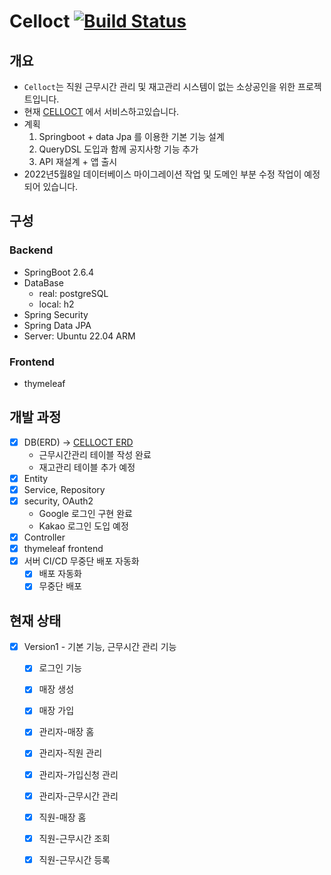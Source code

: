 # Celloct [![Build Status](https://app.travis-ci.com/Heekng/Celloct.svg?token=WRCyztUpsDvwjVcyMsdU&branch=main)](https://app.travis-ci.com/Heekng/Celloct)

## 개요

- `Celloct`는 직원 근무시간 관리 및 재고관리 시스템이 없는 소상공인을 위한 프로젝트입니다.
- 현재 [CELLOCT](https://celloct.heekng.com) 에서 서비스하고있습니다.
- 계획
  1. Springboot + data Jpa 를 이용한 기본 기능 설계
  2. QueryDSL 도입과 함께 공지사항 기능 추가
  3. API 재설계 + 앱 출시
- 2022년5월8일 데이터베이스 마이그레이션 작업 및 도메인 부분 수정 작업이 예정되어 있습니다.



## 구성

### Backend

- SpringBoot 2.6.4
- DataBase
  - real: postgreSQL
  - local: h2
- Spring Security
- Spring Data JPA
- Server: Ubuntu 22.04 ARM

### Frontend

- thymeleaf

## 개발 과정

- [x] DB(ERD) -> [CELLOCT ERD](https://www.erdcloud.com/d/MypHjcCYBskmfucBw)
  - 근무시간관리 테이블 작성 완료
  - 재고관리 테이블 추가 예정
- [x] Entity
- [x] Service, Repository
- [x] security, OAuth2
  - Google 로그인 구현 완료
  - Kakao 로그인 도입 예정
- [x] Controller
- [x] thymeleaf frontend
- [x] 서버 CI/CD 무중단 배포 자동화
  - [x] 배포 자동화
  - [x] 무중단 배포

## 현재 상태

- [x] Version1 - 기본 기능, 근무시간 관리 기능
  - [X] 로그인 기능
  - [X] 매장 생성
  - [X] 매장 가입
  - [X] 관리자-매장 홈
  - [X] 관리자-직원 관리
  - [X] 관리자-가입신청 관리
  - [x] 관리자-근무시간 관리
  - [X] 직원-매장 홈
  - [X] 직원-근무시간 조회
  - [X] 직원-근무시간 등록

